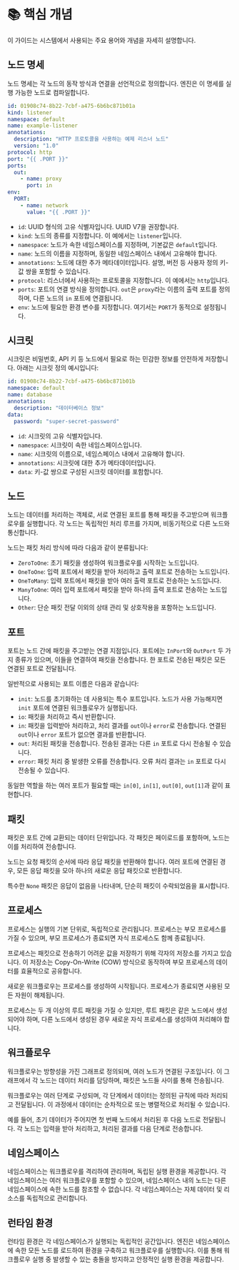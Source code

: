 # 📚 핵심 개념

이 가이드는 시스템에서 사용되는 주요 용어와 개념을 자세히 설명합니다.

## 노드 명세

노드 명세는 각 노드의 동작 방식과 연결을 선언적으로 정의합니다. 엔진은 이 명세를 실행 가능한 노드로 컴파일합니다.

```yaml
id: 01908c74-8b22-7cbf-a475-6b6bc871b01a
kind: listener
namespace: default
name: example-listener
annotations:
  description: "HTTP 프로토콜을 사용하는 예제 리스너 노드"
  version: "1.0"
protocol: http
port: "{{ .PORT }}"
ports:
  out:
    - name: proxy
      port: in
env:
  PORT:
    - name: network
      value: "{{ .PORT }}"
```

- `id`: UUID 형식의 고유 식별자입니다. UUID V7을 권장합니다.
- `kind`: 노드의 종류를 지정합니다. 이 예에서는 `listener`입니다.
- `namespace`: 노드가 속한 네임스페이스를 지정하며, 기본값은 `default`입니다.
- `name`: 노드의 이름을 지정하며, 동일한 네임스페이스 내에서 고유해야 합니다.
- `annotations`: 노드에 대한 추가 메타데이터입니다. 설명, 버전 등 사용자 정의 키-값 쌍을 포함할 수 있습니다.
- `protocol`: 리스너에서 사용하는 프로토콜을 지정합니다. 이 예에서는 `http`입니다.
- `ports`: 포트의 연결 방식을 정의합니다. `out`은 `proxy`라는 이름의 출력 포트를 정의하며, 다른 노드의 `in` 포트에 연결됩니다.
- `env`: 노드에 필요한 환경 변수를 지정합니다. 여기서는 `PORT`가 동적으로 설정됩니다.

## 시크릿

시크릿은 비밀번호, API 키 등 노드에서 필요로 하는 민감한 정보를 안전하게 저장합니다. 아래는 시크릿 정의 예시입니다:

```yaml
id: 01908c74-8b22-7cbf-a475-6b6bc871b01b
namespace: default
name: database
annotations:
  description: "데이터베이스 정보"
data:
  password: "super-secret-password"
```

- `id`: 시크릿의 고유 식별자입니다.
- `namespace`: 시크릿이 속한 네임스페이스입니다.
- `name`: 시크릿의 이름으로, 네임스페이스 내에서 고유해야 합니다.
- `annotations`: 시크릿에 대한 추가 메타데이터입니다.
- `data`: 키-값 쌍으로 구성된 시크릿 데이터를 포함합니다.

## 노드

노드는 데이터를 처리하는 객체로, 서로 연결된 포트를 통해 패킷을 주고받으며 워크플로우를 실행합니다. 각 노드는 독립적인 처리 루프를 가지며, 비동기적으로 다른 노드와 통신합니다.

노드는 패킷 처리 방식에 따라 다음과 같이 분류됩니다:
- `ZeroToOne`: 초기 패킷을 생성하여 워크플로우를 시작하는 노드입니다.
- `OneToOne`: 입력 포트에서 패킷을 받아 처리하고 출력 포트로 전송하는 노드입니다.
- `OneToMany`: 입력 포트에서 패킷을 받아 여러 출력 포트로 전송하는 노드입니다.
- `ManyToOne`: 여러 입력 포트에서 패킷을 받아 하나의 출력 포트로 전송하는 노드입니다.
- `Other`: 단순 패킷 전달 이외의 상태 관리 및 상호작용을 포함하는 노드입니다.

## 포트

포트는 노드 간에 패킷을 주고받는 연결 지점입니다. 포트에는 `InPort`와 `OutPort` 두 가지 종류가 있으며, 이들을 연결하여 패킷을 전송합니다. 한 포트로 전송된 패킷은 모든 연결된 포트로 전달됩니다.

일반적으로 사용되는 포트 이름은 다음과 같습니다:
- `init`: 노드를 초기화하는 데 사용되는 특수 포트입니다. 노드가 사용 가능해지면 `init` 포트에 연결된 워크플로우가 실행됩니다.
- `io`: 패킷을 처리하고 즉시 반환합니다.
- `in`: 패킷을 입력받아 처리하고, 처리 결과를 `out`이나 `error`로 전송합니다. 연결된 `out`이나 `error` 포트가 없으면 결과를 반환합니다.
- `out`: 처리된 패킷을 전송합니다. 전송된 결과는 다른 `in` 포트로 다시 전송될 수 있습니다.
- `error`: 패킷 처리 중 발생한 오류를 전송합니다. 오류 처리 결과는 `in` 포트로 다시 전송될 수 있습니다.

동일한 역할을 하는 여러 포트가 필요할 때는 `in[0]`, `in[1]`, `out[0]`, `out[1]`과 같이 표현합니다.

## 패킷

패킷은 포트 간에 교환되는 데이터 단위입니다. 각 패킷은 페이로드를 포함하며, 노드는 이를 처리하여 전송합니다.

노드는 요청 패킷의 순서에 따라 응답 패킷을 반환해야 합니다. 여러 포트에 연결된 경우, 모든 응답 패킷을 모아 하나의 새로운 응답 패킷으로 반환합니다.

특수한 `None` 패킷은 응답이 없음을 나타내며, 단순히 패킷이 수락되었음을 표시합니다.

## 프로세스

프로세스는 실행의 기본 단위로, 독립적으로 관리됩니다. 프로세스는 부모 프로세스를 가질 수 있으며, 부모 프로세스가 종료되면 자식 프로세스도 함께 종료됩니다.

프로세스는 패킷으로 전송하기 어려운 값을 저장하기 위해 각자의 저장소를 가지고 있습니다. 이 저장소는 Copy-On-Write (COW) 방식으로 동작하여 부모 프로세스의 데이터를 효율적으로 공유합니다.

새로운 워크플로우는 프로세스를 생성하여 시작됩니다. 프로세스가 종료되면 사용된 모든 자원이 해제됩니다.

프로세스는 두 개 이상의 루트 패킷을 가질 수 있지만, 루트 패킷은 같은 노드에서 생성되어야 하며, 다른 노드에서 생성된 경우 새로운 자식 프로세스를 생성하여 처리해야 합니다.

## 워크플로우

워크플로우는 방향성을 가진 그래프로 정의되며, 여러 노드가 연결된 구조입니다. 이 그래프에서 각 노드는 데이터 처리를 담당하며, 패킷은 노드들 사이를 통해 전송됩니다.

워크플로우는 여러 단계로 구성되며, 각 단계에서 데이터는 정의된 규칙에 따라 처리되고 전달됩니다. 이 과정에서 데이터는 순차적으로 또는 병렬적으로 처리될 수 있습니다.

예를 들어, 초기 데이터가 주어지면 첫 번째 노드에서 처리된 후 다음 노드로 전달됩니다. 각 노드는 입력을 받아 처리하고, 처리된 결과를 다음 단계로 전송합니다.

## 네임스페이스

네임스페이스는 워크플로우를 격리하여 관리하며, 독립된 실행 환경을 제공합니다. 각 네임스페이스는 여러 워크플로우를 포함할 수 있으며, 네임스페이스 내의 노드는 다른 네임스페이스에 속한 노드를 참조할 수 없습니다. 각 네임스페이스는 자체 데이터 및 리소스를 독립적으로 관리합니다.

## 런타임 환경

런타임 환경은 각 네임스페이스가 실행되는 독립적인 공간입니다. 엔진은 네임스페이스에 속한 모든 노드를 로드하여 환경을 구축하고 워크플로우를 실행합니다. 이를 통해 워크플로우 실행 중 발생할 수 있는 충돌을 방지하고 안정적인 실행 환경을 제공합니다.
